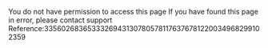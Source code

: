 You do not have permission to access this page If you have found this page in error, please contact support Reference:33560268365333269431307805781176376781220034968299102359